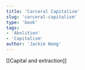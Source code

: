 ```yaml
---
title: 'Carceral Capitalism'
slug: 'carceral-capitalism'
type: 'book'
tags:
- 'Abolition'
- 'Capitalism'
author: 'Jackie Wang'
---
```


[[Capital and extraction]]